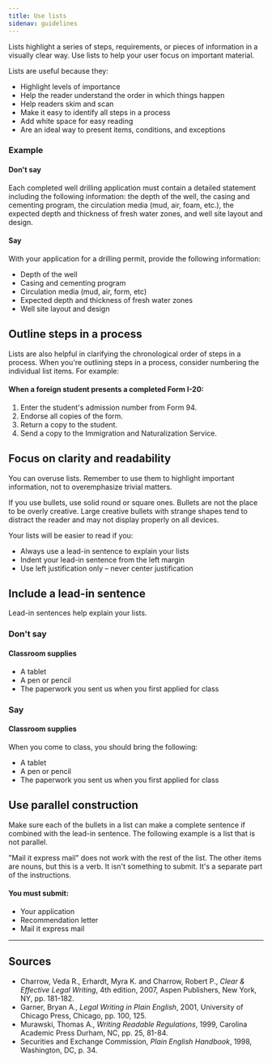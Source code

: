```yaml
---
title: Use lists
sidenav: guidelines
---
```


Lists highlight a series of steps, requirements, or pieces of information in a visually clear way. Use lists to help your user focus on important material.

Lists are useful because they:

- Highlight levels of importance
- Help the reader understand the order in which things happen
- Help readers skim and scan
- Make it easy to identify all steps in a process
- Add white space for easy reading
- Are an ideal way to present items, conditions, and exceptions

### Example

#### Don't say

Each completed well drilling application must contain a detailed statement including the following information: the depth of the well, the casing and cementing program, the circulation media (mud, air, foam, etc.), the expected depth and thickness of fresh water zones, and well site layout and design.

#### Say

With your application for a drilling permit, provide the following information:

  - Depth of the well
  - Casing and cementing program
  - Circulation media (mud, air, form, etc)
  - Expected depth and thickness of fresh water zones
  - Well site layout and design

## Outline steps in a process

Lists are also helpful in clarifying the chronological order of steps in a process. When you're outlining steps in a process, consider numbering the individual list items. For example:

#### When a foreign student presents a completed Form I-20:

1. Enter the student's admission number from Form 94.
2. Endorse all copies of the form.
3. Return a copy to the student.
4. Send a copy to the Immigration and Naturalization Service.

## Focus on clarity and readability

You can overuse lists. Remember to use them to highlight important information, not to overemphasize trivial matters.

If you use bullets, use solid round or square ones. Bullets are not the place to be overly creative. Large creative bullets with strange shapes tend to distract the reader and may not display properly on all devices.

Your lists will be easier to read if you:

- Always use a lead-in sentence to explain your lists
- Indent your lead-in sentence from the left margin
- Use left justification only – never center justification

## Include a lead-in sentence

Lead-in sentences help explain your lists.

### Don't say

#### Classroom supplies

- A tablet
- A pen or pencil
- The paperwork you sent us when you first applied for class

### Say

#### Classroom supplies

When you come to class, you should bring the following:

- A tablet
- A pen or pencil
- The paperwork you sent us when you first applied for class

## Use parallel construction

Make sure each of the bullets in a list can make a complete sentence if combined with the lead-in sentence. The following example is a list that is not parallel.

"Mail it express mail" does not work with the rest of the list. The other items are nouns, but this is a verb. It isn't something to submit. It's a separate part of the instructions.

#### You must submit:

- Your application
- Recommendation letter
- Mail it express mail

---

## Sources

- Charrow, Veda R., Erhardt, Myra K. and Charrow, Robert P., _Clear & Effective Legal Writing_, 4th edition, 2007, Aspen Publishers, New York, NY, pp. 181-182.
- Garner, Bryan A., _Legal Writing in Plain English_, 2001, University of Chicago Press, Chicago, pp. 100, 125.
- Murawski, Thomas A., _Writing Readable Regulations_, 1999, Carolina Academic Press Durham, NC, pp. 25, 81-84.
- Securities and Exchange Commission, _Plain English Handbook_, 1998, Washington, DC, p. 34.
